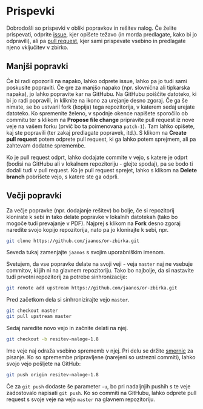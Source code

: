 # Prispevki

Dobrodošli so prispevki v obliki popravkov in rešitev nalog.
Če želite prispevati,
odprite [issue](https://github.com/jaanos/or-zbirka/issues),
kjer opišete težavo (in morda predlagate, kako bi jo odpravili),
ali pa [pull request](https://github.com/jaanos/or-zbirka/pulls),
kjer sami prispevate vsebino in predlagate njeno vključitev v zbirko.

## Manjši popravki

Če bi radi opozorili na napako, lahko odprete issue,
lahko pa jo tudi sami poskusite popraviti.
Če gre za manjšo napako (npr. slovnična ali tipkarska napaka),
jo lahko popravite kar na GitHubu.
Na GitHubu poiščite datoteko, ki bi jo radi popravili,
in kliknite na ikono za urejanje desno zgoraj.
Če ga še nimate, se bo ustvaril fork (kopija) tega repozitorija,
v katerem sedaj urejate datoteko.
Ko spremenite želeno,
v spodnje okence napišete sporočilo ob commitu
ter s klikom na **Propose file change** pripravite pull request
iz nove veje na vašem forku (prvič bo ta poimenovana `patch-1`).
Tam lahko opišete, kaj ste popravili (ter zakaj predlagate popravek, itd.).
S klikom na **Create pull request** potem odprete pull request,
ki ga lahko potem sprejmem, ali pa zahtevam dodatne spremembe.

Ko je pull request odprt, lahko dodajate commite v vejo, s katere je odprt
(bodisi na GitHubu ali v lokalnem repozitoriju - glejte spodaj),
pa se bodo ti dodali tudi v pull request.
Ko je pull request sprejet,
lahko s klikom na **Delete branch** pobrišete vejo,
s katere ste ga odprli.

## Večji popravki

Za večje popravke (npr. dodajanje rešitev) bo bolje,
če si repozitorij klonirate k sebi
in tako delate popravke v lokalnih datotekah
(tako bo mogoče tudi prevajanje v PDF).
Najprej s klikom na **Fork** desno zgoraj naredite svojo kopijo repozitorija,
nato pa jo klonirajte k sebi, npr.
```bash
git clone https://github.com/jaanos/or-zbirka.git
```
Seveda tukaj zamenjajte `jaanos` s svojim uporabniškim imenom.

Svetujem, da vse popravke delate na svoji veji -
veja `master` naj ne vsebuje commitov, ki jih ni na glavnem repozitoriju.
Tako bo najbolje,
da si nastavite tudi prvotni repozitorij za potrebe sinhronizacije:
```bash
git remote add upstream https://github.com/jaanos/or-zbirka.git
```
Pred začetkom dela si sinhronizirajte vejo `master`.
```bash
git checkout master
git pull upstream master
```
Sedaj naredite novo vejo in začnite delati na njej.
```bash
git checkout -b resitev-naloge-1.8
```
Ime veje naj odraža vsebino sprememb v njej.
Pri delu se držite [smernic](STRUCTURE.md) za pisanje.
Ko so spremembe pripravljene (narejeni so ustrezni commiti),
lahko svojo vejo pošljete na GitHub:
```bash
git push origin resitev-naloge-1.8
```
Če za `git push` dodaste še parameter `-u`,
bo pri nadaljnjih pushih s te veje zadostovalo napisati `git push`.
Ko so commiti na GitHubu,
lahko odprete pull request
s svoje veje na vejo `master` na glavnem repozitoriju.

